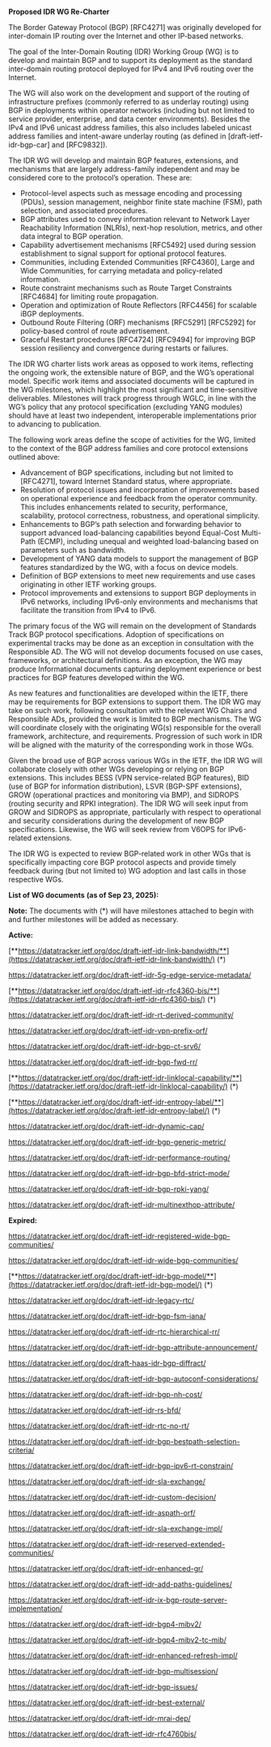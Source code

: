 **Proposed IDR WG Re-Charter**

The Border Gateway Protocol (BGP) \[RFC4271\] was originally developed for inter-domain IP routing over the Internet and other IP-based networks.

The goal of the Inter-Domain Routing (IDR) Working Group (WG) is to develop and maintain BGP and to support its deployment as the standard inter-domain routing protocol deployed for IPv4 and IPv6 routing over the Internet.

The WG will also work on the development and support of the routing of infrastructure prefixes (commonly referred to as underlay routing) using BGP in deployments within operator networks (including but not limited to service provider, enterprise, and data center environments). Besides the IPv4 and IPv6 unicast address families, this also includes labeled unicast address families and intent-aware underlay routing (as defined in \[draft-ietf-idr-bgp-car\] and \[RFC9832\]).

The IDR WG will develop and maintain BGP features, extensions, and mechanisms that are largely address-family independent and may be considered core to the protocol’s operation. These are:

- Protocol-level aspects such as message encoding and processing (PDUs), session management, neighbor finite state machine (FSM), path selection, and associated procedures.
- BGP attributes used to convey information relevant to Network Layer Reachability Information (NLRIs), next-hop resolution, metrics, and other data integral to BGP operation.
- Capability advertisement mechanisms \[RFC5492\] used during session establishment to signal support for optional protocol features.
- Communities, including Extended Communities \[RFC4360\], Large and Wide Communities, for carrying metadata and policy-related information.
- Route constraint mechanisms such as Route Target Constraints \[RFC4684\] for limiting route propagation.
- Operation and optimization of Route Reflectors \[RFC4456\] for scalable iBGP deployments.
- Outbound Route Filtering (ORF) mechanisms \[RFC5291\] \[RFC5292\] for policy-based control of route advertisement.
- Graceful Restart procedures \[RFC4724\] \[RFC9494\] for improving BGP session resiliency and convergence during restarts or failures.

The IDR WG charter lists work areas as opposed to work items, reflecting the ongoing work, the extensible nature of BGP, and the WG’s operational model. Specific work items and associated documents will be captured in the WG milestones, which highlight the most significant and time-sensitive deliverables. Milestones will track progress through WGLC, in line with the WG’s policy that any protocol specification (excluding YANG modules) should have at least two independent, interoperable implementations prior to advancing to publication.

The following work areas define the scope of activities for the WG, limited to the context of the BGP address families and core protocol extensions outlined above:

- Advancement of BGP specifications, including but not limited to \[RFC4271\], toward Internet Standard status, where appropriate.
- Resolution of protocol issues and incorporation of improvements based on operational experience and feedback from the operator community. This includes enhancements related to security, performance, scalability, protocol correctness, robustness, and operational simplicity.
- Enhancements to BGP’s path selection and forwarding behavior to support advanced load-balancing capabilities beyond Equal-Cost Multi-Path (ECMP), including unequal and weighted load-balancing based on parameters such as bandwidth.
- Development of YANG data models to support the management of BGP features standardized by the WG, with a focus on device models.
- Definition of BGP extensions to meet new requirements and use cases originating in other IETF working groups.
- Protocol improvements and extensions to support BGP deployments in IPv6 networks, including IPv6-only environments and mechanisms that facilitate the transition from IPv4 to IPv6.

The primary focus of the WG will remain on the development of Standards Track BGP protocol specifications. Adoption of specifications on experimental tracks may be done as an exception in consultation with the Responsible AD. The WG will not develop documents focused on use cases, frameworks, or architectural definitions. As an exception, the WG may produce Informational documents capturing deployment experience or best practices for BGP features developed within the WG.

As new features and functionalities are developed within the IETF, there may be requirements for BGP extensions to support them. The IDR WG may take on such work, following consultation with the relevant WG Chairs and Responsible ADs, provided the work is limited to BGP mechanisms. The WG will coordinate closely with the originating WG(s) responsible for the overall framework, architecture, and requirements. Progression of such work in IDR will be aligned with the maturity of the corresponding work in those WGs.

Given the broad use of BGP across various WGs in the IETF, the IDR WG will collaborate closely with other WGs developing or relying on BGP extensions. This includes BESS (VPN service-related BGP features), BID (use of BGP for information distribution), LSVR (BGP-SPF extensions), GROW (operational practices and monitoring via BMP), and SIDROPS (routing security and RPKI integration). The IDR WG will seek input from GROW and SIDROPS as appropriate, particularly with respect to operational and security considerations during the development of new BGP specifications. Likewise, the WG will seek review from V6OPS for IPv6-related extensions.

The IDR WG is expected to review BGP-related work in other WGs that is specifically impacting core BGP protocol aspects and provide timely feedback during (but not limited to) WG adoption and last calls in those respective WGs.

**List of WG documents** **(as of Sep 23, 2025):**

**Note:** The documents with (*) will have milestones attached to begin with and further milestones will be added as necessary.

**Active:**

[**https://datatracker.ietf.org/doc/draft-ietf-idr-link-bandwidth/**](https://datatracker.ietf.org/doc/draft-ietf-idr-link-bandwidth/) (*)

<https://datatracker.ietf.org/doc/draft-ietf-idr-5g-edge-service-metadata/>

[**https://datatracker.ietf.org/doc/draft-ietf-idr-rfc4360-bis/**](https://datatracker.ietf.org/doc/draft-ietf-idr-rfc4360-bis/)  (*)

<https://datatracker.ietf.org/doc/draft-ietf-idr-rt-derived-community/>

<https://datatracker.ietf.org/doc/draft-ietf-idr-vpn-prefix-orf/>

<https://datatracker.ietf.org/doc/draft-ietf-idr-bgp-ct-srv6/>

<https://datatracker.ietf.org/doc/draft-ietf-idr-bgp-fwd-rr/>

[**https://datatracker.ietf.org/doc/draft-ietf-idr-linklocal-capability/**](https://datatracker.ietf.org/doc/draft-ietf-idr-linklocal-capability/)  (*)

[**https://datatracker.ietf.org/doc/draft-ietf-idr-entropy-label/**](https://datatracker.ietf.org/doc/draft-ietf-idr-entropy-label/)  (*)

<https://datatracker.ietf.org/doc/draft-ietf-idr-dynamic-cap/>

<https://datatracker.ietf.org/doc/draft-ietf-idr-bgp-generic-metric/>

<https://datatracker.ietf.org/doc/draft-ietf-idr-performance-routing/>

<https://datatracker.ietf.org/doc/draft-ietf-idr-bgp-bfd-strict-mode/>

<https://datatracker.ietf.org/doc/draft-ietf-idr-bgp-rpki-yang/>

<https://datatracker.ietf.org/doc/draft-ietf-idr-multinexthop-attribute/>

**Expired:**

<https://datatracker.ietf.org/doc/draft-ietf-idr-registered-wide-bgp-communities/>

<https://datatracker.ietf.org/doc/draft-ietf-idr-wide-bgp-communities/>

[**https://datatracker.ietf.org/doc/draft-ietf-idr-bgp-model/**](https://datatracker.ietf.org/doc/draft-ietf-idr-bgp-model/)  (*)

<https://datatracker.ietf.org/doc/draft-ietf-idr-legacy-rtc/>

<https://datatracker.ietf.org/doc/draft-ietf-idr-bgp-fsm-iana/>

<https://datatracker.ietf.org/doc/draft-ietf-idr-rtc-hierarchical-rr/>

<https://datatracker.ietf.org/doc/draft-ietf-idr-bgp-attribute-announcement/>

<https://datatracker.ietf.org/doc/draft-haas-idr-bgp-diffract/>

<https://datatracker.ietf.org/doc/draft-ietf-idr-bgp-autoconf-considerations/>

<https://datatracker.ietf.org/doc/draft-ietf-idr-bgp-nh-cost/>

<https://datatracker.ietf.org/doc/draft-ietf-idr-rs-bfd/>

<https://datatracker.ietf.org/doc/draft-ietf-idr-rtc-no-rt/>

<https://datatracker.ietf.org/doc/draft-ietf-idr-bgp-bestpath-selection-criteria/>

<https://datatracker.ietf.org/doc/draft-ietf-idr-bgp-ipv6-rt-constrain/>

<https://datatracker.ietf.org/doc/draft-ietf-idr-sla-exchange/>

<https://datatracker.ietf.org/doc/draft-ietf-idr-custom-decision/>

<https://datatracker.ietf.org/doc/draft-ietf-idr-aspath-orf/>

<https://datatracker.ietf.org/doc/draft-ietf-idr-sla-exchange-impl/>

<https://datatracker.ietf.org/doc/draft-ietf-idr-reserved-extended-communities/>

<https://datatracker.ietf.org/doc/draft-ietf-idr-enhanced-gr/>

<https://datatracker.ietf.org/doc/draft-ietf-idr-add-paths-guidelines/>

<https://datatracker.ietf.org/doc/draft-ietf-idr-ix-bgp-route-server-implementation/>

<https://datatracker.ietf.org/doc/draft-ietf-idr-bgp4-mibv2/>

<https://datatracker.ietf.org/doc/draft-ietf-idr-bgp4-mibv2-tc-mib/>

<https://datatracker.ietf.org/doc/draft-ietf-idr-enhanced-refresh-impl/>

<https://datatracker.ietf.org/doc/draft-ietf-idr-bgp-multisession/>

<https://datatracker.ietf.org/doc/draft-ietf-idr-bgp-issues/>

<https://datatracker.ietf.org/doc/draft-ietf-idr-best-external/>

<https://datatracker.ietf.org/doc/draft-ietf-idr-mrai-dep/>

<https://datatracker.ietf.org/doc/draft-ietf-idr-rfc4760bis/>
